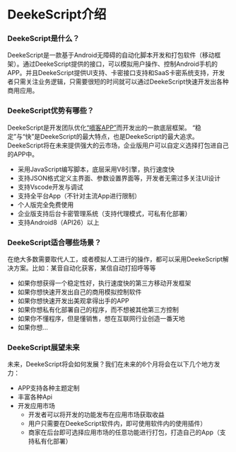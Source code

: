 # DeekeScript介绍

### DeekeScript是什么？

DeekeScript是一款基于Android无障碍的自动化脚本开发和打包软件（移动框架）。通过DeekeScript提供的接口，可以模拟用户操作、控制Android手机的APP。并且DeekeScript提供UI支持、卡密接口支持和SaaS卡密系统支持，开发者只需关注业务逻辑，只需要很短的时间就可以通过DeekeScript快速开发出各种商用应用。

### DeekeScript优势有哪些？

DeekeScript是开发团队优化<a target="_blank" href="https://gitee.com/miniphper/ad-dke">“嘀客APP”</a>而开发出的一款底层框架。
“稳定”与“快”是DeekeScript的最大特点，也是DeekeScript的最大追求。DeekeScript将在未来提供强大的云市场，企业版用户可以自定义选择打包进自己的APP中。

* 采用JavaScript编写脚本，底层采用V8引擎，执行速度快
* 支持JSON格式定义主界面、参数设置界面等，开发者无需过多关注UI设计
* 支持Vscode开发与调试
* 支持全平台App（不针对主流App进行限制）
* 个人版完全免费使用
* 企业版支持后台卡密管理系统（支持代理模式，可私有化部署）
* 支持Android8（API26）以上

### DeekeScript适合哪些场景？

在绝大多数需要取代人工，或者模拟人工进行的操作，都可以采用DeekeScript解决方案。比如：某音自动化获客，某信自动打招呼等等
* 如果你想获得一个稳定性好，执行速度快的第三方移动开发框架
* 如果你想快速开发出自己的商用模拟控制软件
* 如果你想快速开发出美观拿得出手的APP
* 如果你想私有化部署自己的程序，而不想被其他第三方控制
* 如果你不懂程序，但是懂销售，想在互联网行业创造一番天地
* 如果你想...

### DeekeScript展望未来

未来，DeekeScript将会如何发展？我们在未来的6个月将会在以下几个地方发力：

* APP支持各种主题定制
* 丰富各种Api
* 开发应用市场
  * 开发者可以将开发的功能发布在应用市场获取收益
  * 用户只需要在DeekeScript软件内，即可使用软件内的使用插件）
  * 商家在后台即可选择应用市场的任意功能进行打包，打造自己的App（支持私有化部署）